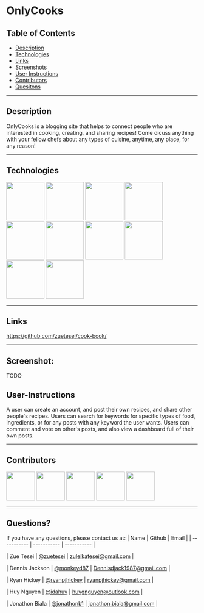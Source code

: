 # OnlyCooks

## Table of Contents

- [Description](#Description)
- [Technologies](#Technologies)
- [Links](#Links)
- [Screenshots](#Screenshots)
- [User Instructions](#User-Instructions)
- [Contributors](#Contributors)
- [Quesitons](#Questions)

---

## Description

OnlyCooks is a blogging site that helps to connect people who are interested in cooking, creating, and sharing recipes! Come dicuss anything with your fellow chefs about any types of cuisine, anytime, any place, for any reason!

---

## Technologies

<p float="left">
<img src="https://www.logolynx.com/images/logolynx/s_1a/1a6dec46e15b0c11c178b4c7d1efd937.png" width="100" height="100">
<img src="https://www.logolynx.com/images/logolynx/s_3b/3b9d42a73e06ccac04deb9073e5235ba.png" width="100" height="100">
<img src="https://upload.wikimedia.org/wikipedia/commons/thumb/9/99/Unofficial_JavaScript_logo_2.svg/512px-Unofficial_JavaScript_logo_2.svg.png?20141107110902>" width="100" height="100">
<img src="https://upload.wikimedia.org/wikipedia/commons/thumb/a/a7/React-icon.svg/2300px-React-icon.svg.png" width="100" height="100">
<img src="https://upload.wikimedia.org/wikipedia/commons/thumb/1/17/GraphQL_Logo.svg/2048px-GraphQL_Logo.svg.png" width="100" height="100">
<img src="https://cdn.iconscout.com/icon/free/png-256/npm-3-1175132.png" width="100" height="100">
<img src="https://icon2.cleanpng.com/20180425/xeq/kisspng-node-js-javascript-web-application-express-js-comp-5ae0f84de7b809.1939946215246930699491.jpg" width="100" height="100">
<img src="https://miro.medium.com/max/1160/0*skYUWg3ZvcY8xRf5" width="100" height="100">
<img src="https://cdn.icon-icons.com/icons2/2108/PNG/512/heroku_icon_130912.png" width="100" height="100">
<img src="https://user-images.githubusercontent.com/43313420/105893220-1bae8780-6013-11eb-87be-eeac845ecc6f.png" width="100" height="100">

---

## Links

https://github.com/zuetesei/cook-book/

---

## Screenshot:

TODO

## User-Instructions

A user can create an account, and post their own recipes, and share other people's recipes. Users can search for keywords for specific types of food, ingredients, or for any posts with any keyword the user wants. Users can comment and vote on other's posts, and also view a dashboard full of their own posts.

---

## Contributors

[<img src="https://ca.slack-edge.com/T03EP850QMA-U03LM8MMLH0-56b0d744032b-512" width="75" height="75">](https://github.com/zuetesei)
[<img src="https://ca.slack-edge.com/T03EP850QMA-U03MGSZ3QG5-196ea0c4619d-512" width="75" height="75">](https://github.com/monkeyd87)
[<img src="https://ca.slack-edge.com/T03EP850QMA-U03MKQ6HKB3-2c9d97da4786-512" width="75" height="75">](https://github.com/ryanpjhickey)
[<img src="https://ca.slack-edge.com/T03EP850QMA-U03N7836JG4-cf15bc95dc58-512" width="75" height="75">](https://github.com/idahuy)
[<img src="https://ca.slack-edge.com/T03EP850QMA-U03LRRGR9SA-26e6f5444e8e-512" width="75" height="75">](https://github.com/jonathonb1)

---

## Questions?

If you have any questions, please contact us at:
| Name | Github | Email |
| ----------- | ----------- | ----------- |

| Zue Tesei | [@zuetesei](https://github.com/zuetesei) | zuleikatesei@gmail.com |

| Dennis Jackson | [@monkeyd87](https://github.com/monkeyd87) | Dennisdjack1987@gmail.com |

| Ryan Hickey | [@ryanpjhickey](https://github.com/ryanpjhickey) | ryanpjhickey@gmail.com |

| Huy Nguyen | [@idahuy](https://github.com/idahuy) | huygnguyen@outlook.com |

| Jonathon Biala | [@jonathonb1](https://github.com/jonathonb1) | jonathon.biala@gmail.com |
